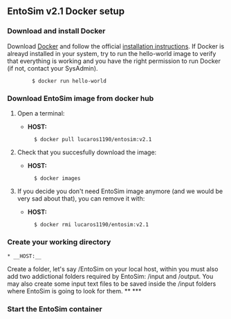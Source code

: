 ## EntoSim v2.1 Docker setup

### Download and install Docker
Download [Docker](https://www.docker.com/get-docker) and
follow the official [installation instructions](https://docs.docker.com/install/).
If Docker is alreayd installed in your system, try to run the hello-world image to verify that everything is working and you have the right permission to run Docker (if not, contact your SysAdmin).

			$ docker run hello-world
			

### Download EntoSim image from docker hub

1. Open a terminal:
	* __HOST:__
  
			$ docker pull lucaros1190/entosim:v2.1 

2. Check that you succesfully download the image:
	* __HOST:__
  
			$ docker images

3. If you decide you don't need EntoSim image anymore (and we would be very sad about that), you can remove it with:
 	* __HOST:__
 
			$ docker rmi lucaros1190/entosim:v2.1 

### Create your working directory
 	* __HOST:__
Create a folder, let's say /EntoSim on your local host, within you must also add two addictional folders required by EntoSim: /input and /output. 
You may also create some input text files to be saved inside the /input folders where EntoSim is going to look for them. ** ***

### Start the EntoSim container




